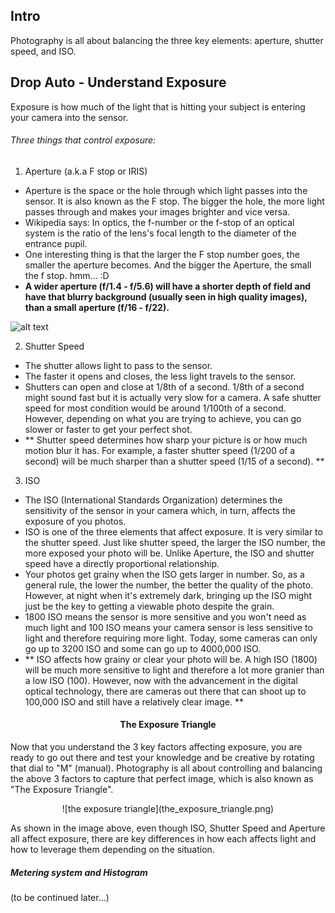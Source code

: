 ## Intro

Photography is all about balancing the three key elements: aperture, shutter speed, and ISO.

## Drop Auto - Understand Exposure

Exposure is how much of the light that is hitting your subject is entering your camera into the sensor.

###### Three things that control exposure:
1. Aperture (a.k.a F stop or IRIS)
  * Aperture is the space or the hole through which light passes into the sensor. It is also known as the F stop. The bigger the hole, the more light passes through and makes your images brighter and vice versa.
  * Wikipedia says: In optics, the f-number or the f-stop of an optical system is the ratio of the lens's focal length to the diameter of the entrance pupil.
  * One interesting thing is that the larger the F stop number goes, the smaller the aperture becomes. And the bigger the Aperture, the small the f stop. hmm... :D
  * **A wider aperture (f/1.4 - f/5.6) will have a shorter depth of field and have that blurry background (usually seen in high quality images), than a small aperture (f/16 - f/22).**

  ![alt text](https://petphotographytips.files.wordpress.com/2011/05/camera-aperture.jpg)

2. Shutter Speed
  * The shutter allows light to pass to the sensor.
  * The faster it opens and closes, the less light travels to the sensor.
  * Shutters can open and close at 1/8th of a second. 1/8th of a second might sound fast but it is actually very slow for a camera. A safe shutter speed for most condition would be around 1/100th of a second. However, depending on what you are trying to achieve, you can go slower or faster to get your perfect shot.
  * ** Shutter speed determines how sharp your picture is or how much motion blur it has. For example, a faster shutter speed (1/200 of a second) will be much sharper than a shutter speed (1/15 of a second). **

3. ISO
  * The ISO (International Standards Organization) determines the sensitivity of the sensor in your camera which, in turn, affects the exposure of you photos.
  * ISO is one of the three elements that affect exposure. It is very similar to the shutter speed. Just like shutter speed, the larger the ISO number, the more exposed your photo will be. Unlike Aperture, the ISO and shutter speed have a directly proportional relationship.
  * Your photos get grainy when the ISO gets larger in number. So, as a general rule, the lower the number, the better the quality of the photo. However, at night when it's extremely dark, bringing up the ISO might just be the key to getting a viewable photo despite the grain.
  * 1800 ISO means the sensor is more sensitive and you won't need as much light and 100 ISO means your camera sensor is less sensitive to light and therefore requiring more light. Today, some cameras can only go up to 3200 ISO and some can go up to 4000,000 ISO.
  * ** ISO affects how grainy or clear your photo will be. A high ISO (1800) will be much more sensitive to light and therefore a lot more granier than a low ISO (100). However, now with the advancement in the digital optical technology, there are cameras out there that can shoot up to 100,000 ISO and still have a relatively clear image. **

  #### <center> The Exposure Triangle</center>
  Now that you understand the 3 key factors affecting exposure, you are ready to go out there and test your knowledge and be creative by rotating that dial to "M" (manual). Photography is all about controlling and balancing the above 3 factors to capture that perfect image, which is also known as "The Exposure Triangle".

  <center>![the exposure triangle](the_exposure_triangle.png)</center>

  As shown in the image above, even though ISO, Shutter Speed and Aperture all affect exposure, there are key differences in how each affects light and how to leverage them depending on the situation.

  ##### Metering system and Histogram
  (to be continued later...)
